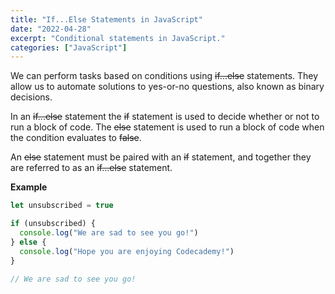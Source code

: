 ```yaml
---
title: "If...Else Statements in JavaScript"
date: "2022-04-28"
excerpt: "Conditional statements in JavaScript."
categories: ["JavaScript"]
---
```


We can perform tasks based on conditions using ~~if...else~~ statements. They allow us to automate solutions to yes-or-no questions, also known as binary decisions.

In an ~~if...else~~ statement the ~~if~~ statement is used to decide whether or not to run a block of code. The ~~else~~ statement is used to run a block of code when the condition evaluates to ~~false~~.

An ~~else~~ statement must be paired with an ~~if~~ statement, and together they are referred to as an ~~if...else~~ statement.

**Example**

```js {numberLines}
let unsubscribed = true

if (unsubscribed) {
  console.log("We are sad to see you go!")
} else {
  console.log("Hope you are enjoying Codecademy!")
}

// We are sad to see you go!
```
